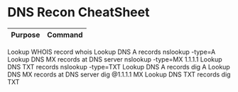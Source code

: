 # DNS Recon CheatSheet

| Purpose                 |            Command                                        |
| ----------------------- |            :---------------------------------------------:|
   Lookup WHOIS record                     whois <IP>
   Lookup DNS A records                    nslookup -type=A <IP>
   Lookup DNS MX records at DNS server     nslookup -type=MX <IP> 1.1.1.1
   Lookup DNS TXT records                  nslookup -type=TXT <IP>
   Lookup DNS A records                    dig <IP> A
   Lookup DNS MX records at DNS server     dig @1.1.1.1 <IP> MX
   Lookup DNS TXT records                  dig <IP> TXT

